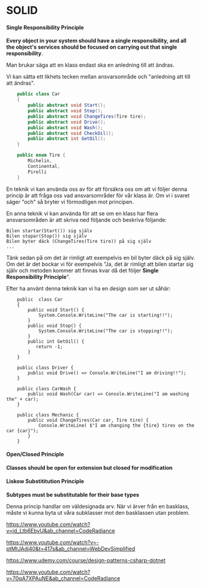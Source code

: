 # SOLID

#### Single Responsibility Principle

**Every object in your system should have a single responsibility, and all the object's services should be focused on carrying out that single responsibility**.

Man brukar säga att en klass endast ska en anledning till att ändras.

Vi kan sätta ett likhets tecken mellan ansvarsområde och "anledning att till att ändras".

```c#
	public class Car
    {
        public abstract void Start();
        public abstract void Stop();
        public abstract void ChangeTires(Tire tire);
        public abstract void Drive();
        public abstract void Wash();
        public abstract void CheckOil();
        public abstract int GetOil();
    }
```

```c#
    public enum Tire {
        Michelin,
        Continental,
        Pirelli
    }
```

En teknik vi kan använda oss av för att försäkra oss om att vi följer denna princip är att fråga oss vad ansvarsområder för vår klass är. Om vi i svaret säger "och" så bryter vi förmodligen mot principen.

En anna teknik vi kan använda för att se om en klass har flera ansvarsområden är att skriva ned följande och beskriva följande:

```
Bilen startar(Start()) sig själv
Bilen stopar(Stop()) sig själv
Bilen byter däck (ChangeTires(Tire tire)) på sig själv
...
```

Tänk sedan på om det är rimligt att exempelvis en bil byter däck på sig själv. Om det är det bockar vi för exempelvis "Ja, det är rimligt att bilen startar sig själv och metoden kommer att finnas kvar då det följer **Single Responsibility Principle**".

Efter ha använt denna teknik kan vi ha en design som ser ut såhär:

```
    public  class Car
    {
        public void Start() {
            System.Console.WriteLine("The car is starting!!");
        }
        public void Stop() {
            System.Console.WriteLine("The car is stopping!!");
        }
        public int GetOil() {
           return -1;
        }
    }
```

```
	public class Driver {
        public void Drive() => Console.WriteLine("I am driving!!");
    }
```

```
    public class CarWash {
        public void Wash(Car car) => Console.WriteLine("I am washing the" + car);
    }
```

```
	public class Mechanic {
        public void ChangeTires(Car car, Tire tire) {
            Console.WriteLine( $"I am changing the {tire} tires on the car {car}");
        }
    }
```

#### Open/Closed Principle

**Classes should be open for extension but closed for modification**

#### Liskow Substititution Principle

**Subtypes must be substitutable for their base types**

Denna princip handlar om väldesignada arv. När vi ärver från en basklass, måste vi kunna byta ut våra subklasser mot den basklassen utan problem.

























https://www.youtube.com/watch?v=id_Ltb6EbvU&ab_channel=CodeRadiance

https://www.youtube.com/watch?v=-ptMtJAdj40&t=417s&ab_channel=WebDevSimplified

https://www.udemy.com/course/design-patterns-csharp-dotnet

https://www.youtube.com/watch?v=70qA7XPAuNE&ab_channel=CodeRadiance















































